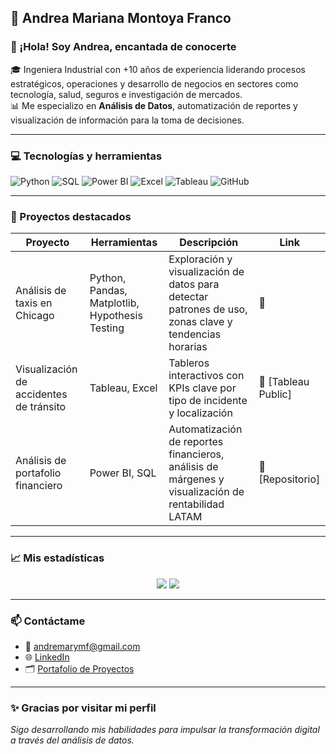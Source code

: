 
## 🧠 Andrea Mariana Montoya Franco

### 👋 ¡Hola! Soy Andrea, encantada de conocerte

🎓 Ingeniera Industrial con +10 años de experiencia liderando procesos estratégicos, operaciones y desarrollo de negocios en sectores como tecnología, salud, seguros e investigación de mercados.  
📊 Me especializo en **Análisis de Datos**, automatización de reportes y visualización de información para la toma de decisiones.

---

### 💻 Tecnologías y herramientas

![Python](https://img.shields.io/badge/Python-3776AB?style=for-the-badge&logo=python&logoColor=white)
![SQL](https://img.shields.io/badge/SQL-4479A1?style=for-the-badge&logo=postgresql&logoColor=white)
![Power BI](https://img.shields.io/badge/PowerBI-F2C811?style=for-the-badge&logo=powerbi&logoColor=black)
![Excel](https://img.shields.io/badge/Excel-217346?style=for-the-badge&logo=microsoft-excel&logoColor=white)
![Tableau](https://img.shields.io/badge/Tableau-E97627?style=for-the-badge&logo=tableau&logoColor=white)
![GitHub](https://img.shields.io/badge/GitHub-181717?style=for-the-badge&logo=github&logoColor=white)

---

### 🧩 Proyectos destacados

| Proyecto | Herramientas | Descripción | Link |
|---------|--------------|-------------|------|
| Análisis de taxis en Chicago | Python, Pandas, Matplotlib, Hypothesis Testing | Exploración y visualización de datos para detectar patrones de uso, zonas clave y tendencias horarias | 🔗  |
| Visualización de accidentes de tránsito | Tableau, Excel | Tableros interactivos con KPIs clave por tipo de incidente y localización | 🔗 [Tableau Public] |
| Análisis de portafolio financiero | Power BI, SQL | Automatización de reportes financieros, análisis de márgenes y visualización de rentabilidad LATAM | 🔗 [Repositorio] |

---

### 📈 Mis estadísticas

<p align="center">
  <img src="https://github-readme-stats.vercel.app/api?username=andremarymf&show_icons=true&theme=default" />
  <img src="https://github-readme-stats.vercel.app/api/top-langs/?username=andremarymf&layout=compact&theme=default" />
</p>

---

### 📫 Contáctame

- 📧 andremarymf@gmail.com  
- 🌐 [LinkedIn](https://www.linkedin.com/in/andrea-mariana-montoya-franco/)  
- 🗂️ [Portafolio de Proyectos](https://github.com/andremarymf)

---

### ✨ Gracias por visitar mi perfil

_Sigo desarrollando mis habilidades para impulsar la transformación digital a través del análisis de datos._
